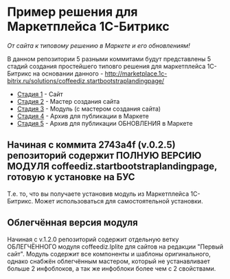 Пример решения для Маркетплейса 1С-Битрикс
==============================

*От сайта к типовому решению в Маркете и его обновлениям!*

В данном репозитории 5 разными коммитами будут представлены 5 стадий создания простейшего типовго решения для маркетплейса 1С-Битрикс на основании данного - http://marketplace.1c-bitrix.ru/solutions/coffeediz.startbootstraplandingpage/

* [Стадия 1](https://github.com/lexnekr/bitrix_example_for_marketplace/tree/9dbe39c8638e1f43437503ea3a1a09a88724926f) - Сайт
* [Стадия 2](https://github.com/lexnekr/bitrix_example_for_marketplace/tree/f12b0a1d13c0144f2580d16d384e2b1d45fbec9f) - Мастер создания сайта
* [Стадия 3](https://github.com/lexnekr/bitrix_example_for_marketplace/tree/3c94d8ca02e97d19a9b17169a63f56f45323d8d4) - Модуль (с мастером создания сайта)
* [Стадия 4](https://github.com/lexnekr/bitrix_example_for_marketplace/tree/3e9ff5947d8e36f646cd29da19c085d31e04364f) - Архив для публикации в Маркете
* [Стадия 5](https://github.com/lexnekr/bitrix_example_for_marketplace/tree/04002be7294345f8771f223a53c55fde1df7665b) - Архив для публикации ОБНОВЛЕНИЯ в Маркете


Начиная с коммита 2743a4f (v.0.2.5) репозиторий содержит ПОЛНУЮ ВЕРСИЮ МОДУЛЯ coffeediz.startbootstraplandingpage, готовую к установке на БУС
-------
Т.е. то, что вы получаете установив модуль из Маркетплейса 1С-Битрикс.
Может использоваться для самостоятельной установки.




Облегчённая версия модуля
-------
Начиная с v.1.2.0 репозиторий содержит отдельную ветку ОБЛЕГЧЁННОГО модуля coffeediz.lplite для сайтов на редакции "Первый сайт". Модуль содержит все компоненты и шаблоны оригинального, однако снабжён облегчённым мастером, который не устанавливает больше 2 инфоблоков, а так же инфоблоки более чем с 2 свойствами.
